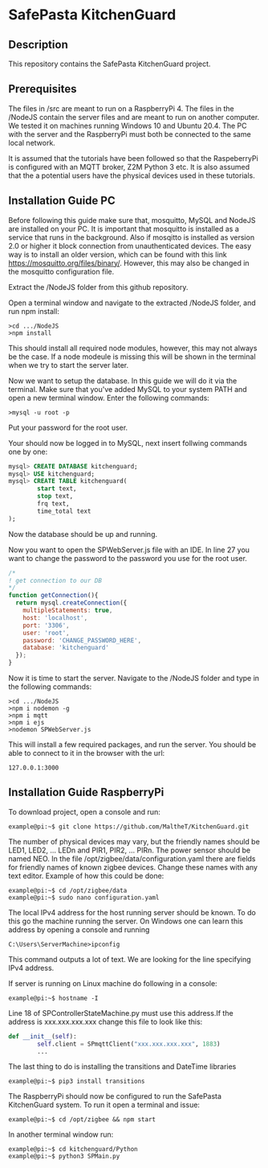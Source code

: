 # SafePasta KitchenGuard

## Description
This repository contains the SafePasta KitchenGuard project. <br>

## Prerequisites 
The files in /src are meant to run on a RaspberryPi 4. The files in the /NodeJS contain the server files and are meant to run on another computer. We tested it on machines running Windows 10
and Ubuntu 20.4. The PC with the server and the RaspberryPi must both be connected to the same local network. <br>

It is assumed that the tutorials have been followed so that the RaspeberryPi is configured with an MQTT broker, Z2M Python 3 etc. It is also assumed that the a potential users have the physical devices used in these tutorials.


## Installation Guide PC

Before following this guide make sure that, mosquitto, MySQL and NodeJS are installed on your PC. It is important that mosquitto is installed as a service that runs in the background. Also if mosqitto is installed as version 2.0 or higher it block connection from unauthenticated devices. The easy way is to install an older version, which can be found with this link https://mosquitto.org/files/binary/. However, this may also be changed in the mosquitto configuration file. 

Extract the /NodeJS folder from this github repository. 

Open a terminal window and navigate to the extracted /NodeJS folder, and run npm install:

```console
>cd .../NodeJS
>npm install
```
This should install all required node modules, however, this may not always be the case. If a node modeule is missing this will be shown in the terminal when we try to start the server later. <br>

Now we want to setup the database. In this guide we will do it via the terminal. Make sure that you've added MySQL to your system PATH and open a new terminal window. Enter the following commands:

```console
>mysql -u root -p
```

Put your password for the root user. 

Your should now be logged in to MySQL, next insert follwing commands one by one:

```sql
mysql> CREATE DATABASE kitchenguard;
mysql> USE kitchenguard;
mysql> CREATE TABLE kitchenguard(  
        start text,  
        stop text,  
        frq text,  
        time_total text
);
```

Now the database should be up and running. 

Now you want to open the SPWebServer.js file with an IDE. In line 27 you want to change the password to the password you use for the root user. 

```javascript
/*
! get connection to our DB
*/
function getConnection(){
  return mysql.createConnection({
    multipleStatements: true,
    host: 'localhost',
    port: '3306',
    user: 'root',
    password: 'CHANGE_PASSWORD_HERE',
    database: 'kitchenguard'
  });
}
```

Now it is time to start the server. Navigate to the /NodeJS folder and type in the following commands:

```console
>cd .../NodeJS
>npm i nodemon -g
>npm i mqtt
>npm i ejs
>nodemon SPWebServer.js
```

This will install a few required packages, and run the server. You should be able to connect to it in the browser with the url: 

```console
127.0.0.1:3000
```

## Installation Guide RaspberryPi

To download project, open a console and run:

```console
example@pi:~$ git clone https://github.com/MaltheT/KitchenGuard.git
```
The number of physical devices may vary, but the friendly names should be LED1, LED2, ... LEDn and PIR1, PIR2, ... PIRn. The power sensor should be named NEO. In the file /opt/zigbee/data/configuration.yaml there are fields for friendly names of known zigbee devices. Change these names with any text editor. Example of how this could be done: 

```console
example@pi:~$ cd /opt/zigbee/data
example@pi:~$ sudo nano configuration.yaml
```
The local IPv4 address for the host running server should be known. To do this go the machine running the server. On Windows one can learn this address by opening a console and running 
```console
C:\Users\ServerMachine>ipconfig
```
This command outputs a lot of text. We are looking for the line specifying IPv4 address.

If server is running on Linux machine do following in a console:
```console
example@pi:~$ hostname -I
```

Line 18 of SPControllerStateMachine.py must use this address.If the address is xxx.xxx.xxx.xxx change this file to look like this:   
```python
def __init__(self):
        self.client = SPmqttClient("xxx.xxx.xxx.xxx", 1883)
        ...
```

The last thing to do is installing the transitions and DateTime libraries
```console
example@pi:~$ pip3 install transitions 
```

The RaspberryPi should now be configured to run the SafePasta KitchenGuard system. To run it open a terminal and issue:

```console
example@pi:~$ cd /opt/zigbee && npm start
```
In another terminal window run: 
```console
example@pi:~$ cd kitchenguard/Python
example@pi:~$ python3 SPMain.py
```
